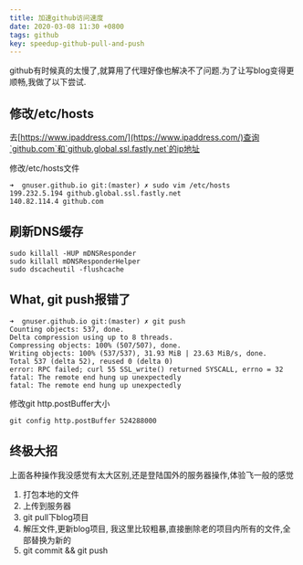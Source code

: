 ```yaml
---
title: 加速github访问速度
date: 2020-03-08 11:30 +0800
tags: github
key: speedup-github-pull-and-push
---
```




github有时候真的太慢了,就算用了代理好像也解决不了问题.为了让写blog变得更顺畅,我做了以下尝试.

<!--more-->

## 修改/etc/hosts

去[https://www.ipaddress.com/](https://www.ipaddress.com/)查询`github.com`和`github.global.ssl.fastly.net`的ip地址

修改/etc/hosts文件

```shell
➜  gnuser.github.io git:(master) ✗ sudo vim /etc/hosts
199.232.5.194 github.global.ssl.fastly.net
140.82.114.4 github.com
```

## 刷新DNS缓存

```shell
sudo killall -HUP mDNSResponder
sudo killall mDNSResponderHelper
sudo dscacheutil -flushcache
```

## What, git push报错了

```shell
➜  gnuser.github.io git:(master) ✗ git push
Counting objects: 537, done.
Delta compression using up to 8 threads.
Compressing objects: 100% (507/507), done.
Writing objects: 100% (537/537), 31.93 MiB | 23.63 MiB/s, done.
Total 537 (delta 52), reused 0 (delta 0)
error: RPC failed; curl 55 SSL_write() returned SYSCALL, errno = 32
fatal: The remote end hung up unexpectedly
fatal: The remote end hung up unexpectedly
```

修改git http.postBuffer大小

```
git config http.postBuffer 524288000
```

## 终极大招

上面各种操作我没感觉有太大区别,还是登陆国外的服务器操作,体验飞一般的感觉

1. 打包本地的文件
2. 上传到服务器
3. git pull下blog项目
4. 解压文件,更新blog项目, 我这里比较粗暴,直接删除老的项目内所有的文件,全部替换为新的
5. git commit && git push